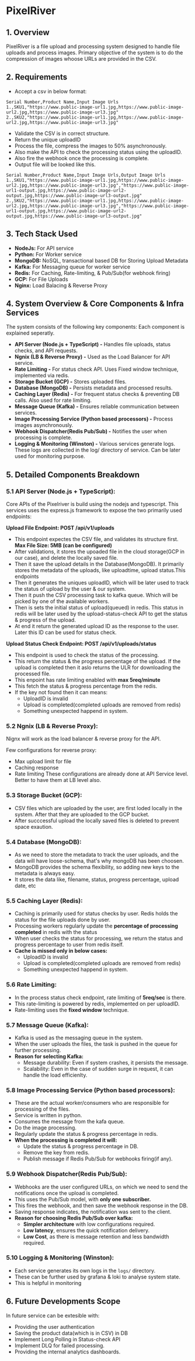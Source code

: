 # PixelRiver

## **1. Overview**

PixelRiver is a file upload and processing system designed to handle file uploads and process images. Primary objective of the system is to do the compression of images whoose URLs are provided in the CSV.

## **2. Requirements**

- Accept a csv in below format:

```
Serial Number,Product Name,Input Image Urls
1.,SKU1,"https://www.public-image-url1.jpg,https://www.public-image-url2.jpg,https://www.public-image-url3.jpg"
2.,SKU2,"https://www.public-image-url1.jpg,https://www.public-image-url2.jpg,https://www.public-image-url3.jpg"
```

- Validate the CSV is in correct structure.
- Return the unique uploadID
- Process the file, compress the images to 50% asynchronously.
- Also make the API to check the processing status using the uploadID.
- Also fire the webhook once the processing is complete.
- Output file will be looked like this.

```
Serial Number,Product Name,Input Image Urls,Output Image Urls
1.,SKU1,"https://www.public-image-url1.jpg,https://www.public-image-url2.jpg,https://www.public-image-url3.jpg","https://www.public-image-url1-output.jpg,https://www.public-image-url2-output.jpg,https://www.public-image-url3-output.jpg"
2.,SKU2,"https://www.public-image-url1.jpg,https://www.public-image-url2.jpg,https://www.public-image-url3.jpg","https://www.public-image-url1-output.jpg,https://www.public-image-url2-output.jpg,https://www.public-image-url3-output.jpg"
```

## **3. Tech Stack Used**

- **NodeJs:** For API service
- **Python:** For Worker service
- **MongoDB:** NoSQL, transactional based DB for Storing Upload Metadata
- **Kafka:** For Messaging queue for worker service
- **Redis:** For Caching, Rate-limiting, & Pub/Sub(for webhook firing)
- **GCP:** For File Uploads
- **Nginx:** Load Balacing & Reverse Proxy

## **4. System Overview & Core Components & Infra Services**

The system consists of the following key components: Each component is explained seperatly.

- **API Server (Node.js + TypeScript) -** Handles file uploads, status checks, and API requests.
- **Ngnix (LB & Reverse Proxy) -** Used as the Load Balancer for API service.
- **Rate Limiting -** For status check API. Uses Fixed window technique, implemented via redis.
- **Storage Bucket (GCP) -** Stores uploaded files.
- **Database (MongoDB) -** Persists metadata and processed results.
- **Caching Layer (Redis) -** For frequent status checks & preventing DB calls. Also used for rate limiting.
- **Message Queue (Kafka) -** Ensures reliable communication between services.
- **Image Processing Service (Python based processors) -** Process images asynchronously.
- **Webhook Dispatcher(Redis Pub/Sub) -** Notifies the user when processing is complete.
- **Logging & Monitoring (Winston) -** Various services generate logs. These logs are collected in the log/ directory of service. Can be later used for monitoring purpose.

## **5. Detailed Components Breakdown**

### **5.1 API Server (Node.js + TypeScript):**

Core APIs of the Pixelriver is build using the nodejs and typescript. This services uses the express.js framework to expose the two primarily used endpoints:

**Upload File Endpoint: POST /api/v1/uploads**

- This endpoint expectes the CSV file, and validates its structure first. **Max File Size: 5MB (can be configured)**
- After validations, it stores the upoaded file in the cloud storage(GCP in our case), and delete the locally saved file.
- Then it save the upload details in the Database(MongoDB). It primarily stores the metadata of the uploads, like uploadtime, upload status.This endpoints
- Then it generates the uniques uploadID, which will be later used to track the status of upload by the user & our system.
- Then it push the CSV processing task to kafka queue. Which will be picked by one of the available workers.
- Then is sets the initial status of upload(queued) in redis. This status in redis will be later used by the upload-status-check API to get the status & progress of the upload.
- At end it return the generated upload ID as the response to the user. Later this ID can be used for status check.

**Upload Status Check Endpoint: POST /api/v1/uploads/status**

- This endpoint is used to check the status of the processing.
- This return the status & the progress percentage of the upload. If the upload is completed then it aslo returns the ULR for downloading the processed file.
- This enpoint has rate limiting enabled with **max 5req/minute**
- This fetch the status & progress percentage from the redis.
- If the key not found then it can means:
  - UploadID is invalid
  - Upload is completed(completed uploads are removed from redis)
  - Something unexpected happend in system.

### **5.2 Ngnix (LB & Reverse Proxy):**

Nignx will work as the load balancer & reverse proxy for the API.

Few configurations for reverse proxy:

- Max upload limit for file
- Caching response
- Rate limiting
  These configurations are already done at API Service level. Better to have them at LB level also.

### **5.3 Storage Bucket (GCP):**

- CSV files which are uploaded by the user, are first loded locally in the system. After that they are uploaded to the GCP bucket.
- After succcessful upload the locally saved files is deleted to prevent space exaution.

### **5.4 Database (MongoDB):**

- As we need to store the metadata to track the user uploads, and the data will have loose-schema, that's why mongoDB has been choosen.
- MongoDB provides the schema flexibility, so adding new keys to the metadata is always easy.
- It stores the data like, filename, status, progress percentage, upload date, etc

### **5.5 Caching Layer (Redis):**

- Caching is primarily used for status checks by user. Redis holds the status for the file uploads done by user.
- Processing workers regularly update the **percentage of processing completed** in redis with the status
- When user checks the status for processing, we return the status and progress percentage to user from redis itself.
- **Cache is missed only in below cases:**
  - UploadID is invalid
  - Upload is completed(completed uploads are removed from redis)
  - Something unexpected happend in system.

### **5.6 Rate Limiting:**

- In the process status check endpoint, rate limiting of **5req/sec** is there.
- This rate-limiting is powered by redis, implemented on per uploadID.
- Rate-limiting uses the **fixed window** technique.

### **5.7 Message Queue (Kafka):**

- Kafka is used as the messaging queue in the system.
- When the user uploads the files, the task is pushed in the queue for further processing.
- **Reason for selecting Kafka:**
  - Message durability: Even if system crashes, it persists the message.
  - Scalability: Even in the case of sudden surge in request, it can handle the load efficienlty.

### **5.8 Image Processing Service (Python based processors):**

- These are the actual worker/consumers who are responsible for processing of the files.
- Service is written in python.
- Consumes the message from the kafa queue.
- Do the image processing.
- Regularly update the status & progress percentage in redis.
- **When the processing is completed it will:**
  - Update the status & progress percentage in DB.
  - Remove the key from redis.
  - Publish message if Redis Pub/Sub for webhooks firing(if any).

### **5.9 Webhook Dispatcher(Redis Pub/Sub):**

- Webhooks are the user configured URLs, on which we need to send the notifications once the upload is completed.
- This uses the Pub/Sub model, with **only one subscriber.**
- This fires the webhook, and then save the webhook response in the DB.
- Saving response indicates, the notification was sent to the client.
- **Reason for choosing Redis Pub/Sub over kafka:**
  - **Simpler architecture** with low configurations required.
  - **Low latency**, ensures the quick notification delivery.
  - **Low Cost**, as there is message retention and less bandwidth required.

### **5.10 Logging & Monitoring (Winston):**

- Each service generates its own logs in the `logs/` directory.
- These can be further used by grafana & loki to analyse system state.
- This is helpful in monitoring

## 6. Future Developments Scope

In future service can be extesible with:

- Providing the user authentication
- Saving the product data(which is in CSV) in DB
- Implement Long Polling in Status-check API
- Implement DLQ for failed processing.
- Providing the internal analytics dashboards.

